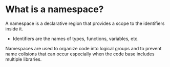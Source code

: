 # What is a namespace?
A namespace is a declarative region that provides a scope to the identifiers inside it.
- Identifiers are the names of types, functions, variables, etc.

Namespaces are used to organize code into logical groups and to prevent name colisions that can occur especially when the code base includes multiple libraries.